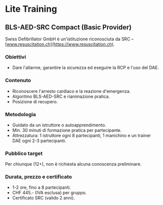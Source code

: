 # Lite Training

## BLS-AED-SRC Compact (Basic Provider)

Swiss Defibrillator GmbH è un'istituzione riconosciuta da SRC – [www.resuscitation.ch](https://www.resuscitation.ch).

### Obiettivi
- Dare l'allarme, garantire la sicurezza ed eseguire la RCP e l'uso del DAE.

### Contenuto
- Riconoscere l'arresto cardiaco e la reazione d'emergenza.
- Algoritmo BLS-AED-SRC e rianimazione pratica.
- Posizione di recupero.

### Metodologia
- Guidato da un istruttore o autoapprendimento.
- Min. 30 minuti di formazione pratica per partecipante.
- Attrezzatura: 1 istruttore ogni 8 partecipanti, 1 manichino e un trainer DAE ogni 2-3 partecipanti.

### Pubblico target
Per chiunque (12+), non è richiesta alcuna conoscenza preliminare.

### Durata, prezzo e certificato
- 1-2 ore, fino a 8 partecipanti.
- CHF 445.- (IVA esclusa) per gruppo.
- Certificato SRC (valido 2 anni).
